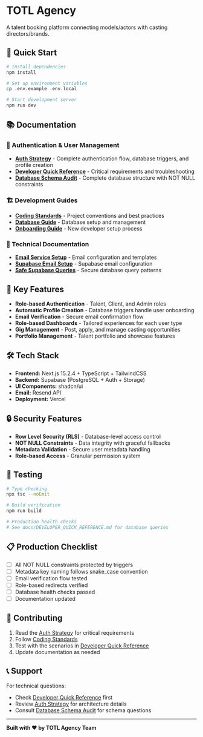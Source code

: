 # TOTL Agency

A talent booking platform connecting models/actors with casting directors/brands.

## 🚀 Quick Start

```bash
# Install dependencies
npm install

# Set up environment variables
cp .env.example .env.local

# Start development server
npm run dev
```

## 📚 Documentation

### **🔐 Authentication & User Management**
- **[Auth Strategy](./docs/AUTH_STRATEGY.md)** - Complete authentication flow, database triggers, and profile creation
- **[Developer Quick Reference](./docs/DEVELOPER_QUICK_REFERENCE.md)** - Critical requirements and troubleshooting
- **[Database Schema Audit](./database_schema_audit.md)** - Complete database structure with NOT NULL constraints

### **🏗️ Development Guides**
- **[Coding Standards](./docs/CODING_STANDARDS.md)** - Project conventions and best practices
- **[Database Guide](./docs/DATABASE_GUIDE.md)** - Database setup and management
- **[Onboarding Guide](./docs/ONBOARDING.md)** - New developer setup process

### **🔧 Technical Documentation**
- **[Email Service Setup](./docs/email-service.md)** - Email configuration and templates
- **[Supabase Email Setup](./docs/supabase-email-setup.md)** - Supabase email configuration
- **[Safe Supabase Queries](./docs/safe-supabase-queries.md)** - Secure database query patterns

## 🎯 Key Features

- **Role-based Authentication** - Talent, Client, and Admin roles
- **Automatic Profile Creation** - Database triggers handle user onboarding
- **Email Verification** - Secure email confirmation flow
- **Role-based Dashboards** - Tailored experiences for each user type
- **Gig Management** - Post, apply, and manage casting opportunities
- **Portfolio Management** - Talent portfolio and showcase features

## 🛠️ Tech Stack

- **Frontend:** Next.js 15.2.4 + TypeScript + TailwindCSS
- **Backend:** Supabase (PostgreSQL + Auth + Storage)
- **UI Components:** shadcn/ui
- **Email:** Resend API
- **Deployment:** Vercel

## 🔒 Security Features

- **Row Level Security (RLS)** - Database-level access control
- **NOT NULL Constraints** - Data integrity with graceful fallbacks
- **Metadata Validation** - Secure user metadata handling
- **Role-based Access** - Granular permission system

## 🧪 Testing

```bash
# Type checking
npx tsc --noEmit

# Build verification
npm run build

# Production health checks
# See docs/DEVELOPER_QUICK_REFERENCE.md for database queries
```

## 📋 Production Checklist

- [ ] All NOT NULL constraints protected by triggers
- [ ] Metadata key naming follows snake_case convention
- [ ] Email verification flow tested
- [ ] Role-based redirects verified
- [ ] Database health checks passed
- [ ] Documentation updated

## 🤝 Contributing

1. Read the [Auth Strategy](./docs/AUTH_STRATEGY.md) for critical requirements
2. Follow [Coding Standards](./docs/CODING_STANDARDS.md)
3. Test with the scenarios in [Developer Quick Reference](./docs/DEVELOPER_QUICK_REFERENCE.md)
4. Update documentation as needed

## 📞 Support

For technical questions:
- Check [Developer Quick Reference](./docs/DEVELOPER_QUICK_REFERENCE.md) first
- Review [Auth Strategy](./docs/AUTH_STRATEGY.md) for architecture details
- Consult [Database Schema Audit](./database_schema_audit.md) for schema questions

---

**Built with ❤️ by TOTL Agency Team**
